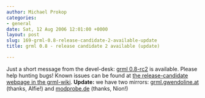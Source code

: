 ```yaml
---
author: Michael Prokop
categories:
- general
date: Sat, 12 Aug 2006 12:01:00 +0000
layout: post
slug: 169-grml-0.8-release-candidate-2-available-update
title: grml 0.8 - release candidate 2 available (update)

---
```

Just a short message from the devel\-desk: [grml 0\.8\-rc2](http://dufo.tugraz.at/grml/devel/grml_0.8-rc2.iso) is available. Please help hunting bugs!
Known issues can be found at [the release\-candidate webpage in the grml\-wiki](http://wiki.grml.org/doku.php?id=release_candidate).
**Update:** we have two mirrors: [grml.gwendoline.at](http://grml.gwendoline.at/devel/grml_0.8-rc2.iso) (thanks, Alfie!) and [modprobe.de](http://modprobe.de/grml/devel/grml_0.8-rc2.iso) (thanks, Nion!)
